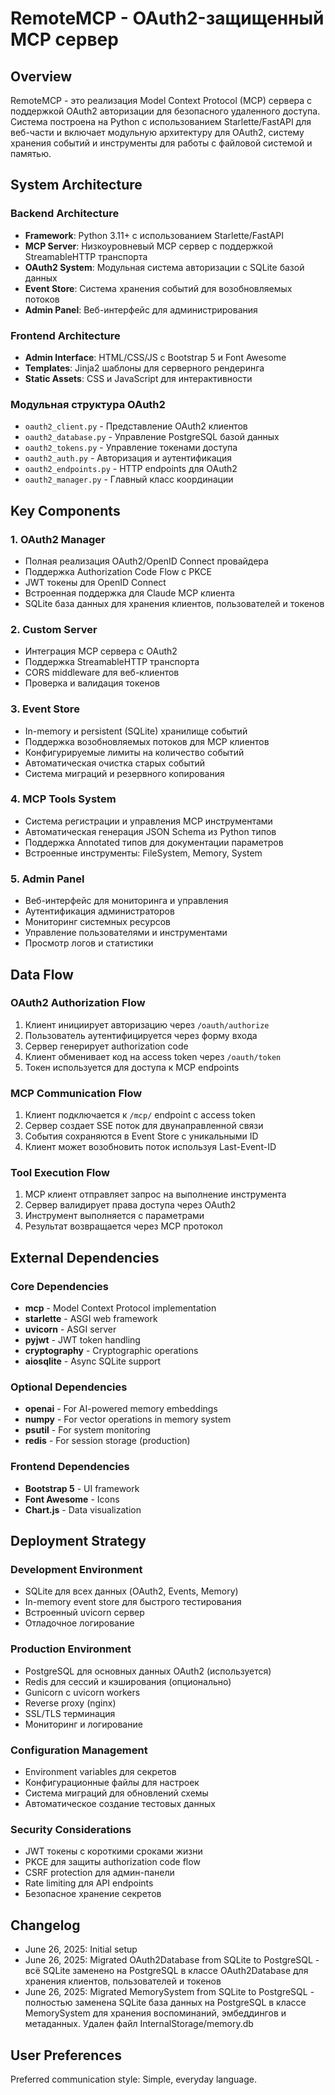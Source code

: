 # RemoteMCP - OAuth2-защищенный MCP сервер

## Overview

RemoteMCP - это реализация Model Context Protocol (MCP) сервера с поддержкой OAuth2 авторизации для безопасного удаленного доступа. Система построена на Python с использованием Starlette/FastAPI для веб-части и включает модульную архитектуру для OAuth2, систему хранения событий и инструменты для работы с файловой системой и памятью.

## System Architecture

### Backend Architecture
- **Framework**: Python 3.11+ с использованием Starlette/FastAPI
- **MCP Server**: Низкоуровневый MCP сервер с поддержкой StreamableHTTP транспорта
- **OAuth2 System**: Модульная система авторизации с SQLite базой данных
- **Event Store**: Система хранения событий для возобновляемых потоков
- **Admin Panel**: Веб-интерфейс для администрирования

### Frontend Architecture
- **Admin Interface**: HTML/CSS/JS с Bootstrap 5 и Font Awesome
- **Templates**: Jinja2 шаблоны для серверного рендеринга
- **Static Assets**: CSS и JavaScript для интерактивности

### Модульная структура OAuth2
- `oauth2_client.py` - Представление OAuth2 клиентов
- `oauth2_database.py` - Управление PostgreSQL базой данных
- `oauth2_tokens.py` - Управление токенами доступа
- `oauth2_auth.py` - Авторизация и аутентификация
- `oauth2_endpoints.py` - HTTP endpoints для OAuth2
- `oauth2_manager.py` - Главный класс координации

## Key Components

### 1. OAuth2 Manager
- Полная реализация OAuth2/OpenID Connect провайдера
- Поддержка Authorization Code Flow с PKCE
- JWT токены для OpenID Connect
- Встроенная поддержка для Claude MCP клиента
- SQLite база данных для хранения клиентов, пользователей и токенов

### 2. Custom Server
- Интеграция MCP сервера с OAuth2
- Поддержка StreamableHTTP транспорта
- CORS middleware для веб-клиентов
- Проверка и валидация токенов

### 3. Event Store
- In-memory и persistent (SQLite) хранилище событий
- Поддержка возобновляемых потоков для MCP клиентов
- Конфигурируемые лимиты на количество событий
- Автоматическая очистка старых событий
- Система миграций и резервного копирования

### 4. MCP Tools System
- Система регистрации и управления MCP инструментами
- Автоматическая генерация JSON Schema из Python типов
- Поддержка Annotated типов для документации параметров
- Встроенные инструменты: FileSystem, Memory, System

### 5. Admin Panel
- Веб-интерфейс для мониторинга и управления
- Аутентификация администраторов
- Мониторинг системных ресурсов
- Управление пользователями и инструментами
- Просмотр логов и статистики

## Data Flow

### OAuth2 Authorization Flow
1. Клиент инициирует авторизацию через `/oauth/authorize`
2. Пользователь аутентифицируется через форму входа
3. Сервер генерирует authorization code
4. Клиент обменивает код на access token через `/oauth/token`
5. Токен используется для доступа к MCP endpoints

### MCP Communication Flow
1. Клиент подключается к `/mcp/` endpoint с access token
2. Сервер создает SSE поток для двунаправленной связи
3. События сохраняются в Event Store с уникальными ID
4. Клиент может возобновить поток используя Last-Event-ID

### Tool Execution Flow
1. MCP клиент отправляет запрос на выполнение инструмента
2. Сервер валидирует права доступа через OAuth2
3. Инструмент выполняется с параметрами
4. Результат возвращается через MCP протокол

## External Dependencies

### Core Dependencies
- **mcp** - Model Context Protocol implementation
- **starlette** - ASGI web framework
- **uvicorn** - ASGI server
- **pyjwt** - JWT token handling
- **cryptography** - Cryptographic operations
- **aiosqlite** - Async SQLite support

### Optional Dependencies
- **openai** - For AI-powered memory embeddings
- **numpy** - For vector operations in memory system
- **psutil** - For system monitoring
- **redis** - For session storage (production)

### Frontend Dependencies
- **Bootstrap 5** - UI framework
- **Font Awesome** - Icons
- **Chart.js** - Data visualization

## Deployment Strategy

### Development Environment
- SQLite для всех данных (OAuth2, Events, Memory)
- In-memory event store для быстрого тестирования
- Встроенный uvicorn сервер
- Отладочное логирование

### Production Environment
- PostgreSQL для основных данных OAuth2 (используется)
- Redis для сессий и кэширования (опционально)
- Gunicorn с uvicorn workers
- Reverse proxy (nginx)
- SSL/TLS терминация
- Мониторинг и логирование

### Configuration Management
- Environment variables для секретов
- Конфигурационные файлы для настроек
- Система миграций для обновлений схемы
- Автоматическое создание тестовых данных

### Security Considerations
- JWT токены с короткими сроками жизни
- PKCE для защиты authorization code flow
- CSRF protection для админ-панели
- Rate limiting для API endpoints
- Безопасное хранение секретов

## Changelog

- June 26, 2025: Initial setup
- June 26, 2025: Migrated OAuth2Database from SQLite to PostgreSQL - всё SQLite заменено на PostgreSQL в классе OAuth2Database для хранения клиентов, пользователей и токенов
- June 26, 2025: Migrated MemorySystem from SQLite to PostgreSQL - полностью заменена SQLite база данных на PostgreSQL в классе MemorySystem для хранения воспоминаний, эмбеддингов и метаданных. Удален файл InternalStorage/memory.db

## User Preferences

Preferred communication style: Simple, everyday language.